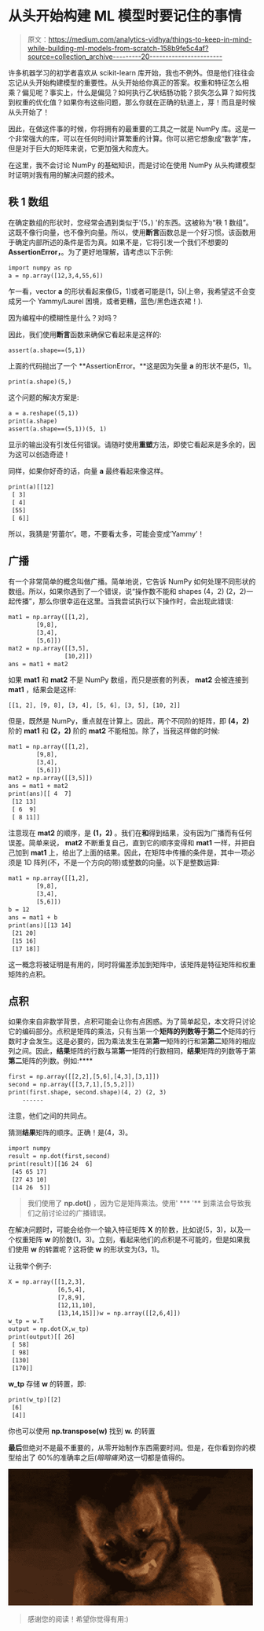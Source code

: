 # 从头开始构建 ML 模型时要记住的事情

> 原文：<https://medium.com/analytics-vidhya/things-to-keep-in-mind-while-building-ml-models-from-scratch-158b9fe5c4af?source=collection_archive---------20----------------------->

许多机器学习的初学者喜欢从 scikit-learn 库开始，我也不例外。但是他们往往会忘记从头开始构建模型的重要性。从头开始给你真正的答案。权重和特征怎么相乘？偏见呢？事实上，什么是偏见？如何执行乙状结肠功能？损失怎么算？如何找到权重的优化值？如果你有这些问题，那么你就在正确的轨道上，芽！而且是时候从头开始了！

因此，在做这件事的时候，你将拥有的最重要的工具之一就是 NumPy 库。这是一个非常强大的库，可以在任何时间计算繁重的计算。你可以把它想象成“数学”库，但是对于巨大的矩阵来说，它更加强大和庞大。

在这里，我不会讨论 NumPy 的基础知识，而是讨论在使用 NumPy 从头构建模型时证明对我有用的解决问题的技术。

## **秩 1 数组**

在确定数组的形状时，您经常会遇到类似于'(5，) '的东西。这被称为“秩 1 数组”。这既不像行向量，也不像列向量。所以，使用**断言**函数总是一个好习惯。该函数用于确定内部所述的条件是否为真。如果不是，它将引发一个我们不想要的 **AssertionError，**。为了更好地理解，请考虑以下示例:

```
import numpy as np
a = np.array([12,3,4,55,6])
```

乍一看，vector **a** 的形状看起来像(5，1)或者可能是(1，5)(上帝，我希望这不会变成另一个 Yammy/Laurel 困境，或者更糟，蓝色/黑色连衣裙！).

因为编程中的模糊性是什么？对吗？

因此，我们使用**断言**函数来确保它看起来是这样的:

```
assert(a.shape==(5,1))
```

上面的代码抛出了一个 **AssertionError。**这是因为矢量 **a** 的形状不是(5，1)。

```
print(a.shape)(5,)
```

这个问题的解决方案是:

```
a = a.reshape((5,1))
print(a.shape)
assert(a.shape==(5,1))(5, 1)
```

显示的输出没有引发任何错误。请随时使用**重塑**方法，即使它看起来是多余的，因为这可以创造奇迹！

同样，如果你好奇的话，向量 **a** 最终看起来像这样。

```
print(a)[[12]
 [ 3]
 [ 4]
 [55]
 [ 6]]
```

所以，我猜是‘劳蕾尔’。嗯，不要看太多，可能会变成‘Yammy’！

## 广播

有一个非常简单的概念叫做广播。简单地说，它告诉 NumPy 如何处理不同形状的数组。所以，如果你遇到了一个错误，说“操作数不能和 shapes (4，2) (2，2)一起传播”，那么你很幸运在这里。当我尝试执行以下操作时，会出现此错误:

```
mat1 = np.array([[1,2],
        [9,8],
        [3,4],
        [5,6]])
mat2 = np.array([[3,5],
                [10,2]])
ans = mat1 + mat2
```

如果 **mat1** 和 **mat2** 不是 NumPy 数组，而只是嵌套的列表， **mat2** 会被连接到 **mat1** ，结果会是这样:

```
[[1, 2], [9, 8], [3, 4], [5, 6], [3, 5], [10, 2]]
```

但是，既然是 NumPy，重点就在计算上。因此，两个不同阶的矩阵，即 **(4，2)** 阶的 **mat1** 和 **(2，2)** 阶的 **mat2** 不能相加。除了，当我这样做的时候:

```
mat1 = np.array([[1,2],
        [9,8],
        [3,4],
        [5,6]])
mat2 = np.array([[3,5]])
ans = mat1 + mat2
print(ans)[[ 4  7]
 [12 13]
 [ 6  9]
 [ 8 11]]
```

注意现在 **mat2** 的顺序，是 **(1，2)** 。我们在**和**得到结果，没有因为广播而有任何误差。简单来说， **mat2** 不断重复自己，直到它的顺序变得和 **mat1** 一样，并把自己加到 **mat1** 上，给出了上面的结果。因此，在矩阵中传播的条件是，其中一项必须是 1D 阵列(不，不是一个方向的带)或整数的向量。以下是整数运算:

```
mat1 = np.array([[1,2],
        [9,8],
        [3,4],
        [5,6]])
b = 12
ans = mat1 + b
print(ans)[[13 14]
 [21 20]
 [15 16]
 [17 18]]
```

这一概念将被证明是有用的，同时将偏差添加到矩阵中，该矩阵是特征矩阵和权重矩阵的点积。

## 点积

如果你来自非数学背景，点积可能会让你有点困惑。为了简单起见，本文将只讨论它的编码部分。点积是矩阵的乘法，只有当第一个**矩阵的列数等于第二个**矩阵的行数时才会发生。这是必要的，因为乘法发生在第**第一**矩阵的行和第**第二**矩阵的相应列之间。因此，**结果**矩阵的行数与第**第一**矩阵的行数相同，**结果**矩阵的列数等于第**第二**矩阵的列数。例如:****

```
first = np.array([[2,2],[5,6],[4,3],[3,1]])
second = np.array([[3,7,1],[5,5,2]])
print(first.shape, second.shape)(4, 2) (2, 3)
    ------
```

注意，他们之间的共同点。

猜测**结果**矩阵的顺序。正确！是(4，3)。

```
import numpy
result = np.dot(first,second)
print(result)[[16 24  6]
 [45 65 17]
 [27 43 10]
 [14 26  5]]
```

> 我们使用了 **np.dot()** ，因为它是矩阵乘法。使用' *** '** 到乘法会导致我们之前讨论过的广播错误。

在解决问题时，可能会给你一个输入特征矩阵 **X** 的阶数，比如说(5，3)，以及一个权重矩阵 **w** 的阶数(1，3)。立刻，看起来他们的点积是不可能的，但是如果我们使用 **w** 的转置呢？这将使 **w** 的形状变为(3，1)。

让我举个例子:

```
X = np.array([[1,2,3], 
              [6,5,4], 
              [7,8,9],
              [12,11,10],
              [13,14,15]])w = np.array([[2,6,4]])
w_tp = w.T
output = np.dot(X,w_tp)
print(output)[[ 26]
 [ 58]
 [ 98]
 [130]
 [170]]
```

**w_tp** 存储 **w** 的转置，即:

```
print(w_tp)[[2]
 [6]
 [4]]
```

你也可以使用 **np.transpose(w)** 找到 **w.** 的转置

**最后**但绝对不是最不重要的，从零开始制作东西需要时间。但是，在你看到你的模型给出了 60%的准确率之后(*暗暗痛哭*)这一切都是值得的。

![](img/04e6a46d2ee6b3c2ed2fb602ec189aeb.png)

> 感谢您的阅读！希望你觉得有用:)
